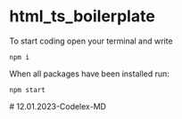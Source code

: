 # html_ts_boilerplate
To start coding open your terminal and write
```
npm i
```

When all packages have been installed run:
```
npm start
```
#   1 2 . 0 1 . 2 0 2 3 - C o d e l e x - M D  
 